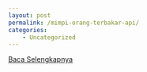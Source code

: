 ```yaml
---
layout: post
permalink: /mimpi-orang-terbakar-api/
categories:
    - Uncategorized
---
```


[Baca Selengkapnya](/01)